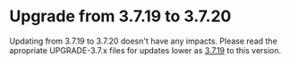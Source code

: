 # Upgrade from 3.7.19 to 3.7.20

Updating from 3.7.19 to 3.7.20 doesn't have any impacts. Please read the apropriate UPGRADE-3.7.x files for updates lower as [3.7.19](UPGRADE-3.7.19.md) to this version.

